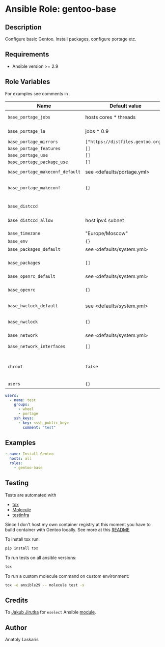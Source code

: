 # Ansible Role: gentoo-base

## Description

Configure basic Gentoo. Install packages, configure portage etc.

## Requirements

- Ansible version >= 2.9

## Role Variables

For examples see comments in <defaults>.

| Name | Default value | Description |
| ---- | ------------- | ----------- |
| `base_portage_jobs` | hosts cores * threads | used in `MAKEOPTS` and emerge opts |
| `base_portage_la` | jobs * 0.9 | load average, used in `MAKEOPTS` and emerge opts |
| `base_portage_mirrors` | `["https://distfiles.gentoo.org"]` | |
| `base_portage_features` | `[]` | |
| `base_portage_use` | `[]` | |
| `base_portage_package_use` | `[]` | |
| `base_portage_makeconf_default` | see <defaults/portage.yml> | used to construct `/etc/portage/make.conf` |
| `base_portage_makeconf` | `{}` | host/group vars, will be merged with `base_portage_makeconf_default` |
|||
| `base_distccd` | | distccd config, see <defaults/distcc.yml> |
| `base_distccd_allow` | host ipv4 subnet | list of ips/subnets allowed to connect to distccd |
|||
| `base_timezone` | "Europe/Moscow" | |
| `base_env` | `{}` | variables to set with eselect |
| `base_packages_default` | see <defaults/system.yml> | list of packages to install |
| `base_packages` | `[]` | list of packages to install, will be added to `base_packages_default` |
| `base_openrc_default` | see <defaults/system.yml> | used to construct `/etc/rc.conf` |
| `base_openrc` | `{}` | host/group vars, will be merged with `base_openrc_default` |
| `base_hwclock_default` | see <defaults/system.yml> | used to construct `/etc/conf.d/hwclock` |
| `base_nwclock` | `{}` | host/group vars, will be merged with `base_hwclock_default` |
| `base_network` | see <defaults/system.yml> |
| `base_network_interfaces` | `[]` | list of network interfaces to enable |
| `chroot` | `false` | whether system this host is running again is in chroot - if `true` some services will not be restarted |
| `users` | `{}` | map of users, see below |

```yaml
users:
  - name: test
    groups:
      - wheel
      - portage
    ssh_keys:
      - key: <ssh_public_key>
        comment: "test"
```

## Examples
```yaml
- name: Install Gentoo
  hosts: all
  roles:
    - gentoo-base
```

## Testing
Tests are automated with

- [tox](https://tox.readthedocs.io/en/latest/)
- [Molecule](http://molecule.readthedocs.org/en/latest/)
- [testinfra](https://testinfra.readthedocs.io/en/latest/index.html)

Since I don't host my own container registry at this moment you have to build container with Gentoo locally. See more at this [README](../../dockerfiles/)

To install tox run:
```sh
pip install tox
```

To run tests on all ansible versions:
```sh
tox
```

To run a custom molecule command on custom environment:
```sh
tox -e ansible29 -- molecule test -s
```

## Credits
To [Jakub Jirutka](https://github.com/jirutka) for `eselect` Ansible [module](https://github.com/gentoo-ansible/role-base/blob/master/library/eselect]).

## Author
Anatoly Laskaris
